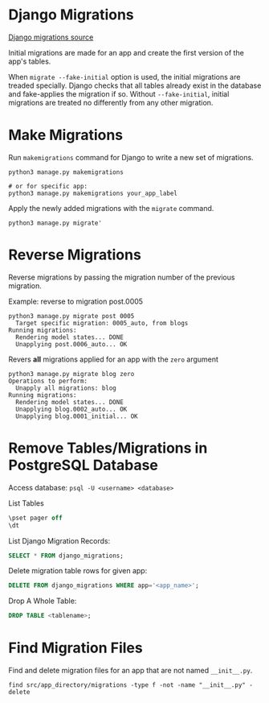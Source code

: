 # Django Migrations

[Django migrations source](https://docs.djangoproject.com/en/4.0/topics/migrations/)

Initial migrations are made for an app and create the first version of the app's tables.

When `migrate --fake-initial` option is used, the initial migrations are treaded specially. Django checks that all tables already exist in the database and fake-applies the migration if so. Without `--fake-initial`, initial migrations are treated no differently from any other migration.

# Make Migrations
Run `makemigrations` command for Django to write a new set of migrations.
```shell
python3 manage.py makemigrations

# or for specific app:
python3 manage.py makemigrations your_app_label
```

Apply the newly added migrations with the `migrate` command.
```shell
python3 manage.py migrate'
```

# Reverse Migrations
Reverse migrations by passing the migration number of the previous migration.

Example: reverse to migration post.0005
```shell
python3 manage.py migrate post 0005
  Target specific migration: 0005_auto, from blogs
Running migrations:
  Rendering model states... DONE
  Unapplying post.0006_auto... OK
```

Revers **all** migrations applied for an app with the `zero` argument
```shell
python3 manage.py migrate blog zero
Operations to perform:
  Unapply all migrations: blog
Running migrations:
  Rendering model states... DONE
  Unapplying blog.0002_auto... OK
  Unapplying blog.0001_initial... OK
```

# Remove Tables/Migrations in PostgreSQL Database
Access database: `psql -U <username> <database>`

List Tables
```sql
\pset pager off
\dt
```

List Django Migration Records:
```sql
SELECT * FROM django_migrations;
```

Delete migration table rows for given app:
```sql
DELETE FROM django_migrations WHERE app='<app_name>';
```

Drop A Whole Table:
```sql
DROP TABLE <tablename>;
```

# Find Migration Files
Find and delete migration files for an app that are not named `__init__.py`.
```shell
find src/app_directory/migrations -type f -not -name "__init__.py" -delete
```